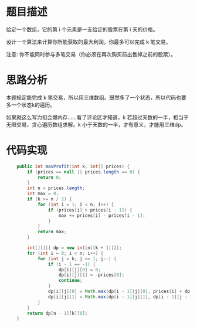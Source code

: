# 题目描述
给定一个数组，它的第 i 个元素是一支给定的股票在第 i 天的价格。

设计一个算法来计算你所能获取的最大利润。你最多可以完成 k 笔交易。

注意: 你不能同时参与多笔交易（你必须在再次购买前出售掉之前的股票）。

# 思路分析
本题规定能完成 k 笔交易，所以用三维数组。既然多了一个状态，所以代码也要多一个状态k的遍历。

如果就这么写力扣会爆内存......看了评论区才知道，k 若超过天数的一半，相当于无限交易，贪心遍历数组求解。k 小于天数的一半，才有意义，才能用三维dp。

# 代码实现
```java
    public int maxProfit(int k, int[] prices) {
        if (prices == null || prices.length == 0) {
            return 0;
        }
        int n = prices.length;
        int max = 0;
        if (k >= n / 2) {
            for (int i = 1; i < n; i++) {
                if (prices[i] > prices[i - 1]) {
                    max += prices[i] - prices[i - 1];
                }
            }
            return max;
        }

        int[][][] dp = new int[n][k + 1][2];
        for (int i = 0; i < n; i++) {
            for (int j = k; j >= 1; j--) {
                if (i - 1 == -1) {
                    dp[i][j][0] = 0;
                    dp[i][j][1] = -prices[0];
                    continue;
                }
                dp[i][j][0] = Math.max(dp[i - 1][j][0], prices[i] + dp[i - 1][j][1]);
                dp[i][j][1] = Math.max(dp[i - 1][j][1], dp[i - 1][j - 1][0] - prices[i]);
            }
        }
        return dp[n - 1][k][0];
    }
```